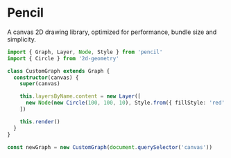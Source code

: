 # Pencil

A canvas 2D drawing library, optimized for performance, bundle size and simplicity.


```typescript
import { Graph, Layer, Node, Style } from 'pencil'
import { Circle } from '2d-geometry'

class CustomGraph extends Graph {
  constructor(canvas) {
    super(canvas)

    this.layersByName.content = new Layer([
      new Node(new Circle(100, 100, 10), Style.from({ fillStyle: 'red' }))
    ])

    this.render()
  }
}

const newGraph = new CustomGraph(document.querySelector('canvas'))
```
